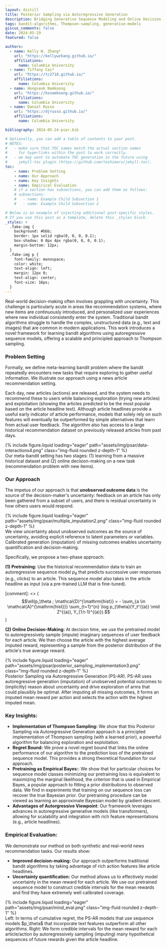 ```yaml
---
layout: distill
title: Posterior Sampling via Autoregressive Generation
description: Bridging Generative Sequence Modeling and Online Decision-Making
tags: bandit-algorithms, Thompson-sampling, generative-models
giscus_comments: false
date: 2024-05-29
featured: false

authors:
  - name: Kelly W. Zhang*
    url: "https://kellywzhang.github.io/"
    affiliations:
      name: Columbia University
  - name: Tiffany Cai*
    url: "https://tc2718.github.io/"
    affiliations:
      name: Columbia University
  - name: Hongseok Namkoong
    url: "https://hsnamkoong.github.io/"
    affiliations:
      name: Columbia University
  - name: Daniel Russo
    url: "https://djrusso.github.io/"
    affiliations:
      name: Columbia University

bibliography: 2024-05-24-psar.bib

# Optionally, you can add a table of contents to your post.
# NOTES:
#   - make sure that TOC names match the actual section names
#     for hyperlinks within the post to work correctly.
#   - we may want to automate TOC generation in the future using
#     jekyll-toc plugin (https://github.com/toshimaru/jekyll-toc).
toc:  
    - name: Problem Setting
    - name: Our Approach
    - name: Key Insights
    - name: Empirical Evaluation
    # if a section has subsections, you can add them as follows:
    # subsections:
    #   - name: Example Child Subsection 1
    #   - name: Example Child Subsection 2

# Below is an example of injecting additional post-specific styles.
# If you use this post as a template, delete this _styles block.
_styles: >
  .fake-img {
    background: #bbb;
    border: 1px solid rgba(0, 0, 0, 0.1);
    box-shadow: 0 0px 4px rgba(0, 0, 0, 0.1);
    margin-bottom: 12px;
  }
  .fake-img p {
    font-family: monospace;
    color: white;
    text-align: left;
    margin: 12px 0;
    text-align: center;
    font-size: 16px;
  }
---
```


Real-world decision-making often involves grappling with uncertainty. This challenge is particularly acute in areas like recommendation systems, where new items are continuously introduced, and personalized user experiences where new individual consistently enter the system. Traditional bandit algorithms struggle to handle the complex, unstructured data (e.g., text and images) that are common in modern applications. This work introduces a novel framework for learning bandit algorithms using autoregressive sequence models, offering a scalable and principled approach to Thompson sampling.

### Problem Setting
Formally, we define meta-learning bandit problem where the bandit repeatedly encounters new tasks that require exploring to gather useful information. We illustrate our approach using a news article recommendation setting. 

Each day, new articles (actions) are released, and the system needs to recommend these to users while balancing exploration (trying new articles) and exploitation (showing the articles predicted to be the most popular based on the article headline text). Although article headlines provide a useful early indicator of article performance, models that solely rely on such features will eventually be outperformed by simple alternatives that learn from actual user feedback. The algorithm also has access to a large historical recommendation dataset on previously released articles from past days.

<div class="row mt-3">
    <div class="col-sm mt-3 mt-md-0">
        {% include figure.liquid loading="eager" path="assets/img/psar/data-interactions4.png" class="img-fluid rounded z-depth-1" %}
    </div>
</div>
<div class="caption">
Our meta-bandit setting has two stages: (1) learning from a massive historical dataset and (2) online decision-making on a new task (recommendation problem with new items).
</div>


### Our Approach

The impetus of our approach is that **unobserved outcome data** is the source of the decision-maker's uncertainty: feedback on an article has only been gathered from a subset of users, and there is residual uncertainty in how others users would respond.

<div class="row mt-3">
    <div class="col-sm mt-3 mt-md-0">
        {% include figure.liquid loading="eager" path="assets/img/psar/multiple_imputation2.png" class="img-fluid rounded z-depth-1" %}
    </div>
</div>
<div class="caption">
We view uncertainty about unobserved outcomes as the source of uncertainty, avoiding explicit reference to latent parameters or variables. Calibrated generation (imputation) of missing outcomes enables uncertainty quantification and decision-making.
</div>

Specifically, we propose a two-phase approach:

__(1) Pretraining:__ Use the historical recommendation data to train an autoregressive sequence model $p_\theta$ that predicts successive user responses (e.g., clicks) to an article. This sequence model also takes in the article headline as input (via a pre-trained LLM that is fine-tuned). 

[comment]: <> ($$\ell(p_\theta ; \mathcal{D}^{\mathrm{hist}} = - \sum_{a \in \mathcal{A}^{\mathrm{hist}}}  \sum_{t=1}^{n} \log p_{\theta}(Y_t^{(a)} \mid Z^{(a)}, Y_{1:t-1}^{(a)}).$$)

__(2) Online Decision-Making:__ At decision time, we use the pretrained model to autoregressively sample (impute) imaginary sequences of user feedback for each article. We then choose the article with the highest average imputed reward, representing a sample from the posterior distribution of the article's true average reward.

<div class="row mt-3">
    <div class="col-sm mt-3 mt-md-0">
        {% include figure.liquid loading="eager" path="assets/img/psar/posterior_sampling_implementation3.png" class="img-fluid rounded z-depth-1" %}
    </div>
</div>
<div class="caption">
Posterior Sampling via Autoregressive Generation (PS-AR). PS-AR uses autoregressive generation (imputation) of unobserved potential outcomes to (implicitly) reason about uncertainty and drive exploration of arms that could plausibly be optimal. After imputing all missing outcomes, it forms an imputed mean reward per action and selects the action with the highest imputed mean.
</div>


### Key Insights:

- __Implementation of Thompson Sampling:__ We show that this Posterior Sampling via Autoregressive Generation approach is a principled implementation of Thompson sampling (with a learned prior), a powerful algorithm for balancing exploration and exploitation.
- __Regret Bound:__ We prove a novel regret bound that links the online performance of our algorithm to the prediction loss of the pretrained sequence model. This provides a strong theoretical foundation for our approach.
- __Pretraining as Empirical Bayes:__: We show that for particular choices for sequence model classes minimizing our pretraining loss is equivalent to maximizing the marginal likelihood, the criterion that is used in Empirical Bayes, a popular approach to fitting a prior distributions to observed data. We find in experiments that training on our sequence loss can recover the true Bayesian prior. Our pretraining procedure can be viewed as learning an approximate Bayesian model by gradient descent. 
- __Advantages of Autorgressive Viewpoint__: Our framework leverages advances in autoregressive generative models (like transformers), allowing for scalability and integration with rich feature representations (e.g., article headlines).


### Empirical Evaluation:

We demonstrate our method on both synthetic and real-world news recommendation tasks. Our results show:
- __Improved decision-making:__ Our approach outperforms traditional bandit algorithms by taking advantage of rich action features like article headlines.
- __Uncertainty quantification:__ Our method allows us to effectively model uncertainty in the mean reward for each article. We use our pretrained sequence model to construct credible intervals for the mean rewards and find they have extremely well calibrated coverage. 

<div class="row mt-3">
    <div class="col-sm mt-3 mt-md-0">
        {% include figure.liquid loading="eager" path="assets/img/psar/mind_eval.png" class="img-fluid rounded z-depth-1" %}
    </div>
</div>
<div class="caption">
Left: In terms of cumulative regret, the PS-AR models that use sequence models $p_\theta$ that incorporate text features outperform all other algorithms.
Right: We form credible intervals for the mean reward for each article/action by autoregressively sampling (imputing) many hypothetical sequences of future rewards given the article headline.
</div>
